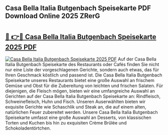 ## Casa Bella Italia Butgenbach Speisekarte PDF Download Online 2025 ZRerG

# <h2><a href="http://gc6tht.nevu.top/?p=Casa+Bella+Italia+Butgenbach+Speisekarte">🔗 👉🔴 Casa Bella Italia Butgenbach Speisekarte 2025 PDF</a></h2>

[![Casa Bella Italia Butgenbach Speisekarte 2025 PDF](https://i.imgur.com/dBaPXMq.png)](http://gc6tht.nevu.top/?p=Casa+Bella+Italia+Butgenbach+Speisekarte)
Auf der Casa Bella Italia Butgenbach Speisekarte des Restaurants oder Cafés finden Sie nicht nur eine Liste der vorgeschlagenen Gerichte, sondern auch etwas, das für Ihren Geschmack köstlich und passend ist. Die Casa Bella Italia Butgenbach Speisekarte unseres Restaurants bietet eine große Auswahl an frischem Gemüse und Obst für die Zubereitung von leichten und frischen Salaten. Für diejenigen, die Fleisch mögen, bieten wir eine umfangreiche Auswahl an Gerichten auf der Casa Bella Italia Butgenbach Speisekarte an: Rindfleisch, Schweinefleisch, Huhn und Fisch. Unseren Auserwählten bieten wir exquisite Gerichte wie Schaschlik und Steak an, die auf einem alten, natürlichen Feuer zubereitet werden. Unsere Casa Bella Italia Butgenbach Speisekarte umfasst eine große Auswahl an Desserts, von klassischen Torten und Kuchen bis hin zu exquisiten Crème Brûlée und Schokoladentörtchen.
